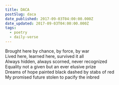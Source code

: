```yaml
---
title: DACA
postSlug: daca
date_published: 2017-09-03T04:00:00.000Z
date_updated: 2017-09-03T04:00:00.000Z
tags:
  - poetry
  - daily-verse
---
```


Brought here by chance, by force, by war  
Lived here, learned here, survived it all  
Always hidden, always scorned, never recognized  
Equality not a given but an ever elusive prize  
Dreams of hope painted black dashed by stabs of red  
My promised future stolen to pacify the inbred
